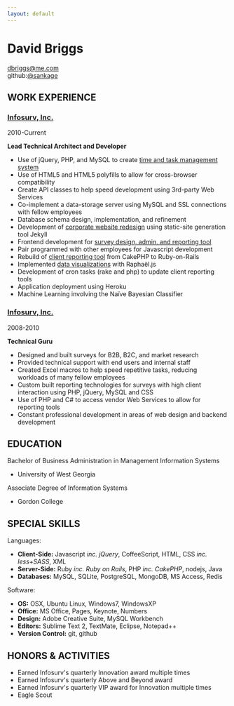 ```yaml
---
layout: default
---
```


David Briggs
============
[dbriggs@me.com](mailto:dbriggs@me.com)  
github:[@sankage](https://github.com/sankage)

## WORK EXPERIENCE

### [Infosurv, Inc.](http://www.infosurv.com)
2010-Current

**Lead Technical Architect and Developer**

- Use of jQuery, PHP, and MySQL to create [time and task management system](/timesheets/)
- Use of HTML5 and HTML5 polyfills to allow for cross-browser compatibility
- Create API classes to help speed development using 3rd-party Web Services
- Co-implement a data-storage server using MySQL and SSL connections with fellow employees
- Database schema design, implementation, and refinement
- Development of [corporate website redesign](/website-redesign/) using static-site generation tool Jekyll
- Frontend development for [survey design, admin, and reporting tool](/survey-and-reporting-tool/)
- Pair programmed with other employees for Javascript development
- Rebuild of [client reporting tool](/smile_brands_portal/) from CakePHP to Ruby-on-Rails
- Implemented [data visualizations](/charts-and-graphs/) with Raphaël.js
- Development of cron tasks (rake and php) to update client reporting tools
- Application deployment using Heroku
- Machine Learning involving the Naïve Bayesian Classifier

### [Infosurv, Inc.](http://www.infosurv.com)
2008-2010

**Technical Guru**

- Designed and built surveys for B2B, B2C, and market research
- Provided technical support with end users and internal staff
- Created Excel macros to help speed repetitive tasks, reducing workloads of many fellow employees
- Custom built reporting technologies for surveys with high client interaction using PHP, jQuery, MySQL and CSS
- Use of PHP and C# to access vendor Web Services to allow for reporting tools
- Constant professional development in areas of web design and backend development

## EDUCATION

Bachelor of Business Administration in Management Information Systems  
- University of West Georgia

Associate Degree of Information Systems  
- Gordon College

## SPECIAL SKILLS

Languages:

- **Client-Side:** Javascript _inc. jQuery_, CoffeeScript, HTML, CSS _inc. less+SASS_, XML
- **Server-Side:** Ruby _inc. Ruby on Rails_, PHP _inc. CakePHP_, nodejs, Java
- **Databases:** MySQL, SQLite, PostgreSQL, MongoDB, MS Access, Redis

Software:

- **OS:** OSX, Ubuntu Linux, Windows7, WindowsXP
- **Office:** MS Office, Pages, Keynote, Numbers
- **Design:** Adobe Creative Suite, MySQL Workbench
- **Editors:** Sublime Text 2, TextMate, Eclipse, Notepad++
- **Version Control:** git, github

## HONORS & ACTIVITIES

- Earned Infosurv's quarterly Innovation award multiple times
- Earned Infosurv's quarterly Above and Beyond award
- Earned Infosurv's quarterly VIP award for Innovation multiple times
- Eagle Scout
